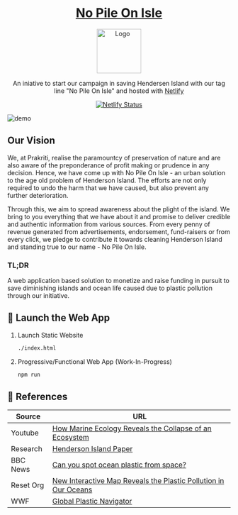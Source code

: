 <a href="https://team-prakriti.netlify.app/" target="_blank"><h1 align="center">No Pile On Isle</h1></a>
  <div align="center">
  <img alt="Logo" src="https://upload.wikimedia.org/wikipedia/commons/thumb/c/c2/Coat_of_arms_of_the_Pitcairn_Islands.svg/800px-Coat_of_arms_of_the_Pitcairn_Islands.svg.png" width="100" /></img>
</div>
<p align="center">
  An iniative to start our campaign in saving Hendersen Island with our tag line "No Pile On Isle" and hosted with <a href="https://www.netlify.com/" target="_blank">Netlify</a>
</p>
<p align="center">
  <a href="https://app.netlify.com/sites/team-prakriti/deploys" target="_blank">
    <img src="https://api.netlify.com/api/v1/badges/3ea464e2-1781-469c-a908-018cc748002f/deploy-status" alt="Netlify Status" />
  </a>
</p>

![demo](https://raw.githubusercontent.com/Team-Dolan/website/main/images/demo.png)

## Our Vision


We, at Prakriti, realise the paramountcy of preservation of nature and are also aware of the preponderance of profit making or prudence in any decision. Hence, we have come up with No Pile On Isle - an urban solution to the age old problem of Henderson Island. The efforts are not only required to undo the harm that we have caused, but also prevent any further deterioration.

Through this, we aim to spread awareness about the plight of the island. We bring to you everything that we have about it and promise to deliver credible and authentic information from various sources. From every penny of revenue generated from advertisements, endorsement, fund-raisers or from every click, we pledge to contribute it towards cleaning Henderson Island and standing true to our name - No Pile On Isle.

### TL;DR

A web application based solution to monetize and raise funding in pursuit to save diminishing islands and ocean life caused due to plastic pollution through our initiative.

## 🚀 Launch the Web App

1. Launch Static Website

   ```sh
   ./index.html
   ```

1. Progressive/Functional Web App (Work-In-Progress)

   ```sh
   npm run
   ```

## 🌈 References

|		Source |	URL							|
| -------------- | ------ |
| Youtube           |  	[How Marine Ecology Reveals the Collapse of an Ecosystem](https://www.youtube.com/watch?v=2EB6tGat0xc)|
| Research     | [Henderson Island Paper](https://drive.google.com/file/d/1UMPmCEGV2SRFNJNyp9EbJua3MudqA5fM/view) |
| BBC News  | [Can you spot ocean plastic from space?](https://www.bbc.com/news/science-environment-47910600) |
| Reset Org          | [New Interactive Map Reveals the Plastic Pollution in Our Oceans](https://en.reset.org/blog/new-interactive-map-reveals-plastic-pollution-our-oceans-09302020) |
| WWF    | [Global Plastic Navigator](https://plasticnavigator.wwf.de/#/en/explore/?st=0&ch=0&layers=surface-concentration%7Cmismanaged-waste%7Ccurrents) |

